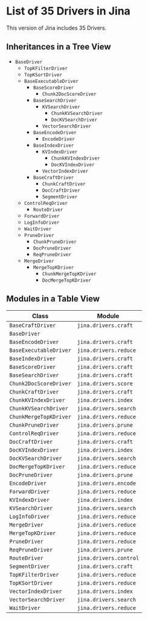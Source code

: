 # List of 35 Drivers in Jina

This version of Jina includes 35 Drivers.

## Inheritances in a Tree View
- `BaseDriver`
   - `TopKFilterDriver`
   - `TopKSortDriver`
   - `BaseExecutableDriver`
      - `BaseScoreDriver`
         - `Chunk2DocScoreDriver`
      - `BaseSearchDriver`
         - `KVSearchDriver`
            - `ChunkKVSearchDriver`
            - `DocKVSearchDriver`
         - `VectorSearchDriver`
      - `BaseEncodeDriver`
         - `EncodeDriver`
      - `BaseIndexDriver`
         - `KVIndexDriver`
            - `ChunkKVIndexDriver`
            - `DocKVIndexDriver`
         - `VectorIndexDriver`
      - `BaseCraftDriver`
         - `ChunkCraftDriver`
         - `DocCraftDriver`
         - `SegmentDriver`
   - `ControlReqDriver`
      - `RouteDriver`
   - `ForwardDriver`
   - `LogInfoDriver`
   - `WaitDriver`
   - `PruneDriver`
      - `ChunkPruneDriver`
      - `DocPruneDriver`
      - `ReqPruneDriver`
   - `MergeDriver`
      - `MergeTopKDriver`
         - `ChunkMergeTopKDriver`
         - `DocMergeTopKDriver`

## Modules in a Table View 

| Class | Module |
| --- | --- |
| `BaseCraftDriver` | `jina.drivers.craft` |
| `BaseDriver` |   |
| `BaseEncodeDriver` | `jina.drivers.craft` |
| `BaseExecutableDriver` | `jina.drivers.reduce` |
| `BaseIndexDriver` | `jina.drivers.craft` |
| `BaseScoreDriver` | `jina.drivers.craft` |
| `BaseSearchDriver` | `jina.drivers.craft` |
| `Chunk2DocScoreDriver` | `jina.drivers.score` |
| `ChunkCraftDriver` | `jina.drivers.craft` |
| `ChunkKVIndexDriver` | `jina.drivers.index` |
| `ChunkKVSearchDriver` | `jina.drivers.search` |
| `ChunkMergeTopKDriver` | `jina.drivers.reduce` |
| `ChunkPruneDriver` | `jina.drivers.prune` |
| `ControlReqDriver` | `jina.drivers.reduce` |
| `DocCraftDriver` | `jina.drivers.craft` |
| `DocKVIndexDriver` | `jina.drivers.index` |
| `DocKVSearchDriver` | `jina.drivers.search` |
| `DocMergeTopKDriver` | `jina.drivers.reduce` |
| `DocPruneDriver` | `jina.drivers.prune` |
| `EncodeDriver` | `jina.drivers.encode` |
| `ForwardDriver` | `jina.drivers.reduce` |
| `KVIndexDriver` | `jina.drivers.index` |
| `KVSearchDriver` | `jina.drivers.search` |
| `LogInfoDriver` | `jina.drivers.reduce` |
| `MergeDriver` | `jina.drivers.reduce` |
| `MergeTopKDriver` | `jina.drivers.reduce` |
| `PruneDriver` | `jina.drivers.reduce` |
| `ReqPruneDriver` | `jina.drivers.prune` |
| `RouteDriver` | `jina.drivers.control` |
| `SegmentDriver` | `jina.drivers.craft` |
| `TopKFilterDriver` | `jina.drivers.reduce` |
| `TopKSortDriver` | `jina.drivers.reduce` |
| `VectorIndexDriver` | `jina.drivers.index` |
| `VectorSearchDriver` | `jina.drivers.search` |
| `WaitDriver` | `jina.drivers.reduce` |